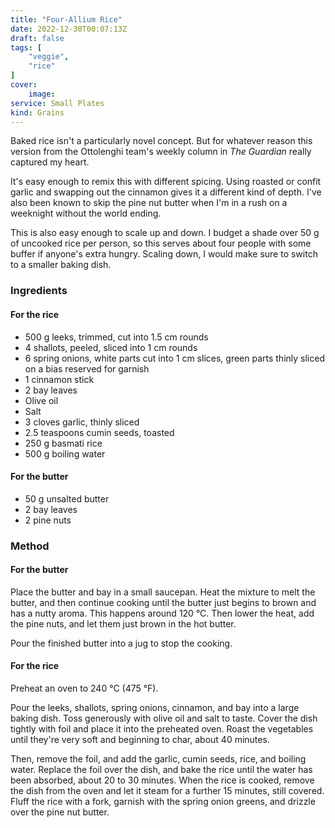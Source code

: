 ```yaml
---
title: "Four-Allium Rice"
date: 2022-12-30T00:07:13Z
draft: false
tags: [
    "veggie",
    "rice"
]
cover:
    image: 
service: Small Plates
kind: Grains
---
```


Baked rice isn't a particularly novel concept. But for whatever reason this version from the Ottolenghi team's weekly column in _The Guardian_ really captured my heart.

It's easy enough to remix this with different spicing. Using roasted or confit garlic and swapping out the cinnamon gives it a different kind of depth. I've also been known to skip the pine nut butter when I'm in a rush on a weeknight without the world ending.

This is also easy enough to scale up and down. I budget a shade over 50 g of uncooked rice per person, so this serves about four people with some buffer if anyone's extra hungry. Scaling down, I would make sure to switch to a smaller baking dish. 

### Ingredients

#### For the rice

* 500 g leeks, trimmed, cut into 1.5 cm rounds
* 4 shallots, peeled, sliced into 1 cm rounds
* 6 spring onions, white parts cut into 1 cm slices, green parts thinly sliced on a bias reserved for garnish
* 1 cinnamon stick
* 2 bay leaves
* Olive oil
* Salt
* 3 cloves garlic, thinly sliced
* 2.5 teaspoons cumin seeds, toasted
* 250 g basmati rice
* 500 g boiling water

#### For the butter

* 50 g unsalted butter
* 2 bay leaves
* 2 pine nuts

### Method

#### For the butter

Place the butter and bay in a small saucepan. Heat the mixture to melt the butter, and then continue cooking until the butter just begins to brown and has a nutty aroma. This happens around 120 °C. Then lower the heat, add the pine nuts, and let them just brown in the hot butter.

Pour the finished butter into a jug to stop the cooking.

#### For the rice

Preheat an oven to 240 °C (475 °F).

Pour the leeks, shallots, spring onions, cinnamon, and bay into a large baking dish. Toss generously with olive oil and salt to taste. Cover the dish tightly with foil and place it into the preheated oven. Roast the vegetables until they're very soft and beginning to char, about 40 minutes.

Then, remove the foil, and add the garlic, cumin seeds, rice, and boiling water. Replace the foil over the dish, and bake the rice until the water has been absorbed, about 20 to 30 minutes. When the rice is cooked, remove the dish from the oven and let it steam for a further 15 minutes, still covered. Fluff the rice with a fork, garnish with the spring onion greens, and drizzle over the pine nut butter.
